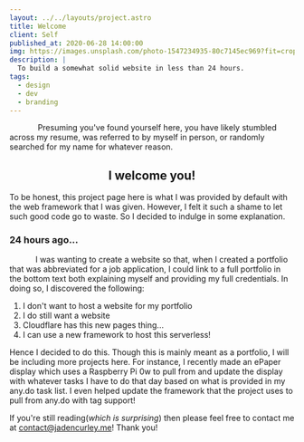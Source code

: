```yaml
---
layout: ../../layouts/project.astro
title: Welcome
client: Self
published_at: 2020-06-28 14:00:00
img: https://images.unsplash.com/photo-1547234935-80c7145ec969?fit=crop&w=1400&h=700&q=75
description: |
  To build a somewhat solid website in less than 24 hours.
tags:
  - design
  - dev
  - branding
---
```


&emsp; &emsp; &emsp;Presuming you've found yourself here, you have likely stumbled across my resume, was referred to by myself in person, or randomly searched for my name for whatever reason.

<h2 style="text-align: center;">I welcome you!</h1>

To be honest, this project page here is what I was provided by default with the web framework that I was given. However, I felt it such a shame to let such good code go to waste. So I decided to indulge in some explanation.

### 24 hours ago...

&emsp;&emsp;&emsp; I was wanting to create a website so that, when I created a portfolio that was abbreviated for a job application, I could link to a full portfolio in the bottom text both explaining myself and providing my full credentials. In doing so, I discovered the following:

1. I don't want to host a website for my portfolio
2. I do still want a website
3. Cloudflare has this new pages thing...
4. I can use a new framework to host this serverless!

Hence I decided to do this. Though this is mainly meant as a portfolio, I will be including more projects here. For instance, I recently made an ePaper display which uses a Raspberry Pi 0w to pull from and update the display with whatever tasks I have to do that day based on what is provided in my any.do task list. I even helped update the framework that the project uses to pull from any.do with tag support!

If you're still reading(_which is surprising_) then please feel free to contact me at contact@jadencurley.me! Thank you!
